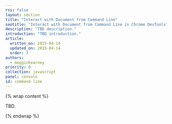```yaml
---
rss: false
layout: section
title: "Interact with Document from Command Line"
seotitle: "Interact with Document from Command Line in Chrome DevTools"
description: "TBD description."
introduction: "TBD introduction."
article:
  written_on: 2015-04-14
  updated_on: 2015-04-14
  order: 3
authors:
  - megginkearney
priority: 0
collection: javascript
panel: console
id: command-line
---
```


{% wrap content %}

TBD.

{% endwrap %}